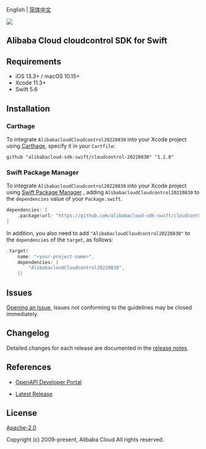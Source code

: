 English | [简体中文](README-CN.md)

![](https://aliyunsdk-pages.alicdn.com/icons/AlibabaCloud.svg)

## Alibaba Cloud cloudcontrol SDK for Swift

## Requirements

- iOS 13.3+ / macOS 10.15+
- Xcode 11.3+
- Swift 5.6

## Installation

### Carthage

To integrate `AlibabacloudCloudcontrol20220830` into your Xcode project using [Carthage](https://github.com/Carthage/Carthage), specify it in your `Cartfile`:

```ogdl
github "alibabacloud-sdk-swift/cloudcontrol-20220830" "1.1.0"
```

### Swift Package Manager

To integrate `AlibabacloudCloudcontrol20220830` into your Xcode project using [Swift Package Manager](https://swift.org/package-manager/) , adding `AlibabacloudCloudcontrol20220830` to the `dependencies` value of your `Package.swift`.

```swift
dependencies: [
    .package(url: "https://github.com/alibabacloud-sdk-swift/cloudcontrol-20220830.git", from: "1.1.0")
]
```

In addition, you also need to add `"AlibabacloudCloudcontrol20220830"` to the `dependencies` of the `target`, as follows:

```swift
.target(
    name: "<your-project-name>",
    dependencies: [
        "AlibabacloudCloudcontrol20220830",
    ])
```

## Issues

[Opening an Issue](https://github.com/alibabacloud-sdk-swift/cloudcontrol-20220830/issues/new), Issues not conforming to the guidelines may be closed immediately.

## Changelog

Detailed changes for each release are documented in the [release notes](./ChangeLog.txt).

## References

* [OpenAPI Developer Portal](https://next.api.alibabacloud.com/home)
- [Latest Release](https://github.com/alibabacloud-sdk-swift/cloudcontrol-20220830)

## License

[Apache-2.0](http://www.apache.org/licenses/LICENSE-2.0)

Copyright (c) 2009-present, Alibaba Cloud All rights reserved.
